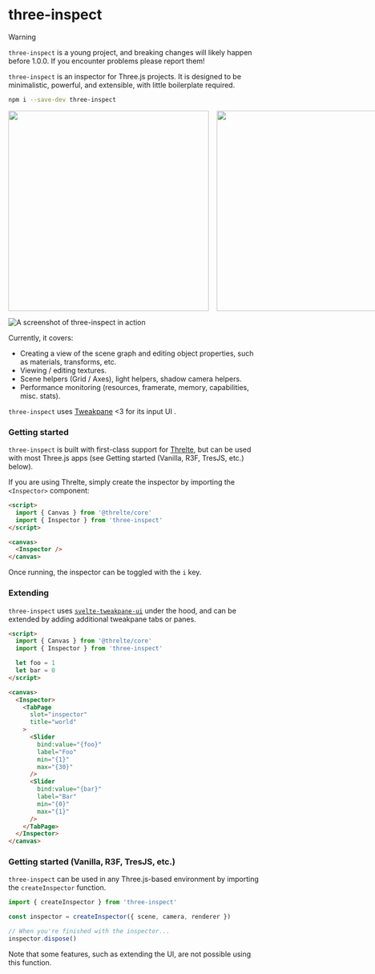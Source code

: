 # three-inspect

> [!WARNING]  
> `three-inspect` is a young project, and breaking changes will likely happen before 1.0.0. If you encounter problems please report them!

`three-inspect` is an inspector for Three.js projects. It is designed to be minimalistic, powerful, and extensible, with little boilerplate required.

```bash
npm i --save-dev three-inspect
```

<div style='display:flex; gap: 1rem; justify-content: space-between'>
  <a target='_tab' href='https://michealparks.github.io/threlte-xr/bonksaber'>
    <img width='400' src='https://raw.githubusercontent.com/threlte/three-inspect/main/static/screen1.gif'>
  </a>

  <a target='_tab' href='https://michealparks.github.io/threlte-xr/hand-physics'>
    <img width='400' src='https://raw.githubusercontent.com/threlte/three-inspect/main/static/screen2.gif'>
  </a>
</div>

![A screenshot of three-inspect in action](https://raw.githubusercontent.com/michealparks/three-inspect/main/assets/screen.gif)

Currently, it covers:

- Creating a view of the scene graph and editing object properties, such as materials, transforms, etc.
- Viewing / editing textures.
- Scene helpers (Grid / Axes), light helpers, shadow camera helpers.
- Performance monitoring (resources, framerate, memory, capabilities, misc. stats).

`three-inspect` uses [Tweakpane](https://cocopon.github.io/tweakpane/) <3 for its input UI .

### Getting started

`three-inspect` is built with first-class support for [Threlte](https://threlte.xyz), but can be used with most Three.js apps (see Getting started (Vanilla, R3F, TresJS, etc.) below).

If you are using Threlte, simply create the inspector by importing the `<Inspector>` component:

```html
<script>
  import { Canvas } from '@threlte/core'
  import { Inspector } from 'three-inspect'
</script>

<canvas>
  <Inspector />
</canvas>
```

Once running, the inspector can be toggled with the `i` key.

### Extending

`three-inspect` uses [`svelte-tweakpane-ui`](https://kitschpatrol.com/svelte-tweakpane-ui) under the hood, and can be extended by adding additional tweakpane tabs or panes.

```html
<script>
  import { Canvas } from '@threlte/core'
  import { Inspector } from 'three-inspect'

  let foo = 1
  let bar = 0
</script>

<canvas>
  <Inspector>
    <TabPage
      slot="inspector"
      title="world"
    >
      <Slider
        bind:value="{foo}"
        label="Foo"
        min="{1}"
        max="{30}"
      />
      <Slider
        bind:value="{bar}"
        label="Bar"
        min="{0}"
        max="{1}"
      />
    </TabPage>
  </Inspector>
</canvas>
```

### Getting started (Vanilla, R3F, TresJS, etc.)

`three-inspect` can be used in any Three.js-based environment by importing the `createInspector` function.

```ts
import { createInspector } from 'three-inspect'

const inspector = createInspector({ scene, camera, renderer })

// When you're finished with the inspector...
inspector.dispose()
```

Note that some features, such as extending the UI, are not possible using this function.
